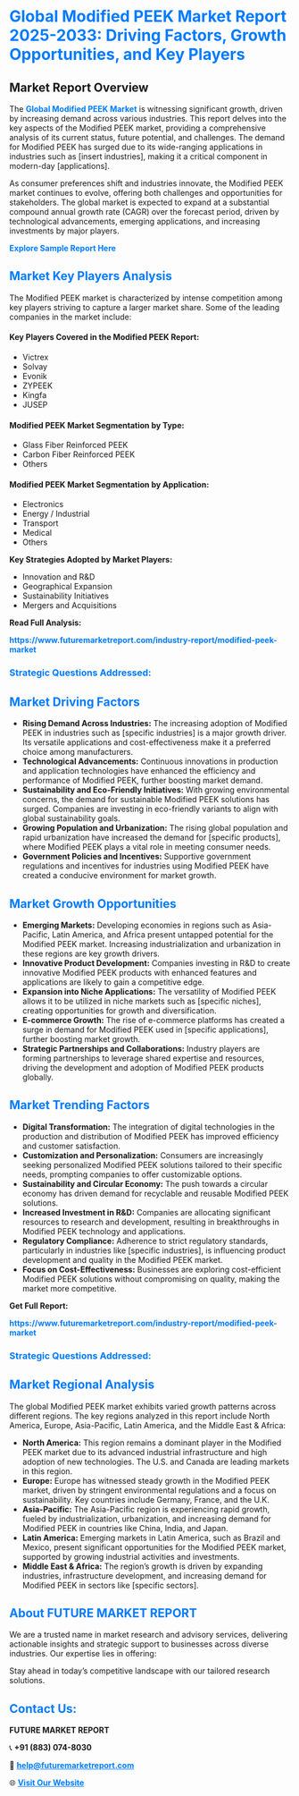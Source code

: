 <h1 style="color: #007BFF;">Global Modified PEEK Market Report 2025-2033: Driving Factors, Growth Opportunities, and Key Players</h1>

<section id="overview">
<h2>Market Report Overview</h2>
<p>The <a href="https://www.futuremarketreport.com/industry-report/modified-peek-market" style="color: #007BFF; text-decoration: none;"><strong>Global Modified PEEK Market</strong></a> is witnessing significant growth, driven by increasing demand across various industries. This report delves into the key aspects of the Modified PEEK market, providing a comprehensive analysis of its current status, future potential, and challenges. The demand for Modified PEEK has surged due to its wide-ranging applications in industries such as [insert industries], making it a critical component in modern-day [applications].</p>
<p>As consumer preferences shift and industries innovate, the Modified PEEK market continues to evolve, offering both challenges and opportunities for stakeholders. The global market is expected to expand at a substantial compound annual growth rate (CAGR) over the forecast period, driven by technological advancements, emerging applications, and increasing investments by major players.</p>
</section>

<section id="overview">
<p><a href="https://www.futuremarketreport.com/request-sample/reportId=89571" style="color: #007BFF; text-decoration: none;"><strong>Explore Sample Report Here</strong></a></p>
</section>

<section id="key-players">
<h2 style="color: #007BFF;">Market Key Players Analysis</h2>
<p>The Modified PEEK market is characterized by intense competition among key players striving to capture a larger market share. Some of the leading companies in the market include:</p>
<h4>Key Players Covered in the Modified PEEK Report:</h4>
<ul><li>Victrex</li><li>Solvay</li><li>Evonik</li><li>ZYPEEK</li><li>Kingfa</li><li>JUSEP</li></ul>
<h4>Modified PEEK Market Segmentation by Type:</h4>
<ul><li>Glass Fiber Reinforced PEEK</li><li>Carbon Fiber Reinforced PEEK</li><li>Others</li></ul>

<h4>Modified PEEK Market Segmentation by Application:</h4>
<ul><li>Electronics</li><li>Energy / Industrial</li><li>Transport</li><li>Medical</li><li>Others</li></ul>
<p><strong>Key Strategies Adopted by Market Players:</strong></p>
<ul>
<li>Innovation and R&D</li>
<li>Geographical Expansion</li>
<li>Sustainability Initiatives</li>
<li>Mergers and Acquisitions</li>
</ul>
</section>

<section>
<p><strong>Read Full Analysis: </strong></p><a href="https://www.futuremarketreport.com/industry-report/modified-peek-market" style="color: #007BFF; text-decoration: none;"><strong>https://www.futuremarketreport.com/industry-report/modified-peek-market</strong></a>
<h3 style="color: #007BFF;">Strategic Questions Addressed:</h3>
</section>

<section id="driving-factors">
<h2 style="color: #007BFF;">Market Driving Factors</h2>
<ul>
<li><strong>Rising Demand Across Industries:</strong> The increasing adoption of Modified PEEK in industries such as [specific industries] is a major growth driver. Its versatile applications and cost-effectiveness make it a preferred choice among manufacturers.</li>
<li><strong>Technological Advancements:</strong> Continuous innovations in production and application technologies have enhanced the efficiency and performance of Modified PEEK, further boosting market demand.</li>
<li><strong>Sustainability and Eco-Friendly Initiatives:</strong> With growing environmental concerns, the demand for sustainable Modified PEEK solutions has surged. Companies are investing in eco-friendly variants to align with global sustainability goals.</li>
<li><strong>Growing Population and Urbanization:</strong> The rising global population and rapid urbanization have increased the demand for [specific products], where Modified PEEK plays a vital role in meeting consumer needs.</li>
<li><strong>Government Policies and Incentives:</strong> Supportive government regulations and incentives for industries using Modified PEEK have created a conducive environment for market growth.</li>
</ul>
</section>

<section id="growth-opportunities">
<h2 style="color: #007BFF;">Market Growth Opportunities</h2>
<ul>
<li><strong>Emerging Markets:</strong> Developing economies in regions such as Asia-Pacific, Latin America, and Africa present untapped potential for the Modified PEEK market. Increasing industrialization and urbanization in these regions are key growth drivers.</li>
<li><strong>Innovative Product Development:</strong> Companies investing in R&D to create innovative Modified PEEK products with enhanced features and applications are likely to gain a competitive edge.</li>
<li><strong>Expansion into Niche Applications:</strong> The versatility of Modified PEEK allows it to be utilized in niche markets such as [specific niches], creating opportunities for growth and diversification.</li>
<li><strong>E-commerce Growth:</strong> The rise of e-commerce platforms has created a surge in demand for Modified PEEK used in [specific applications], further boosting market growth.</li>
<li><strong>Strategic Partnerships and Collaborations:</strong> Industry players are forming partnerships to leverage shared expertise and resources, driving the development and adoption of Modified PEEK products globally.</li>
</ul>
</section>

<section id="trending-factors">
<h2 style="color: #007BFF;">Market Trending Factors</h2>
<ul>
<li><strong>Digital Transformation:</strong> The integration of digital technologies in the production and distribution of Modified PEEK has improved efficiency and customer satisfaction.</li>
<li><strong>Customization and Personalization:</strong> Consumers are increasingly seeking personalized Modified PEEK solutions tailored to their specific needs, prompting companies to offer customizable options.</li>
<li><strong>Sustainability and Circular Economy:</strong> The push towards a circular economy has driven demand for recyclable and reusable Modified PEEK solutions.</li>
<li><strong>Increased Investment in R&D:</strong> Companies are allocating significant resources to research and development, resulting in breakthroughs in Modified PEEK technology and applications.</li>
<li><strong>Regulatory Compliance:</strong> Adherence to strict regulatory standards, particularly in industries like [specific industries], is influencing product development and quality in the Modified PEEK market.</li>
<li><strong>Focus on Cost-Effectiveness:</strong> Businesses are exploring cost-efficient Modified PEEK solutions without compromising on quality, making the market more competitive.</li>
</ul>
</section>

<section>
<p><strong>Get Full Report: </strong></p><a href="https://www.futuremarketreport.com/industry-report/modified-peek-market" style="color: #007BFF; text-decoration: none;"><strong>https://www.futuremarketreport.com/industry-report/modified-peek-market</strong></a>
<h3 style="color: #007BFF;">Strategic Questions Addressed:</h3>
</section>


<section id="regional-analysis">
<h2 style="color: #007BFF;">Market Regional Analysis</h2>
<p>The global Modified PEEK market exhibits varied growth patterns across different regions. The key regions analyzed in this report include North America, Europe, Asia-Pacific, Latin America, and the Middle East & Africa:</p>
<ul>
<li><strong>North America:</strong> This region remains a dominant player in the Modified PEEK market due to its advanced industrial infrastructure and high adoption of new technologies. The U.S. and Canada are leading markets in this region.</li>
<li><strong>Europe:</strong> Europe has witnessed steady growth in the Modified PEEK market, driven by stringent environmental regulations and a focus on sustainability. Key countries include Germany, France, and the U.K.</li>
<li><strong>Asia-Pacific:</strong> The Asia-Pacific region is experiencing rapid growth, fueled by industrialization, urbanization, and increasing demand for Modified PEEK in countries like China, India, and Japan.</li>
<li><strong>Latin America:</strong> Emerging markets in Latin America, such as Brazil and Mexico, present significant opportunities for the Modified PEEK market, supported by growing industrial activities and investments.</li>
<li><strong>Middle East & Africa:</strong> The region’s growth is driven by expanding industries, infrastructure development, and increasing demand for Modified PEEK in sectors like [specific sectors].</li>
</ul>
</section>

<footer>
<h2 style="color: #007BFF;">About FUTURE MARKET REPORT</h2>
<p>We are a trusted name in market research and advisory services, delivering actionable insights and strategic support to businesses across diverse industries. Our expertise lies in offering:</p>

<p>Stay ahead in today’s competitive landscape with our tailored research solutions.</p>

<h2 style="color: #007BFF;">Contact Us:</h2>
<p><strong>FUTURE MARKET REPORT</strong></p>
<p>📞 <strong>+91 (883) 074-8030</strong></p>
<p>📧 <strong><a href="mailto:help@futuremarketreport.com" style="color: #007BFF;">help@futuremarketreport.com</a></strong></p>
<p>🌐 <strong><a href="https://www.futuremarketreport.com/" style="color: #007BFF;">Visit Our Website</a></strong></p>
</footer>